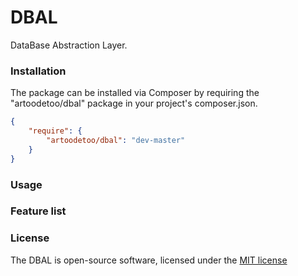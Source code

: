 # DBAL

DataBase Abstraction Layer.

### Installation

The package can be installed via Composer by requiring the "artoodetoo/dbal" package in your project's composer.json.

```json
{
    "require": {
        "artoodetoo/dbal": "dev-master"
    }
}
```

### Usage


### Feature list


### License

The DBAL is open-source software, licensed under the [MIT license](http://opensource.org/licenses/MIT)
